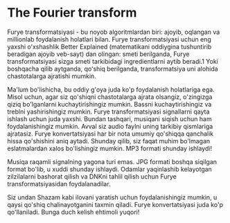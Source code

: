 # The Fourier transform

Furye transformatsiyasi - bu noyob algoritmlardan biri: ajoyib, oqlangan va millionlab foydalanish holatlari bilan. Furye transformatsiyasi uchun eng yaxshi oʻxshashlik Better Explained (matematikani oddiygina tushuntirib beradigan ajoyib veb-sayt) dan olingan: smeti berilganda, Furye transformatsiyasi sizga smeti tarkibidagi ingredientlarni aytib beradi.1 Yoki boshqacha qilib aytganda, qoʻshiq berilganda, transformatsiya uni alohida chastotalarga ajratishi mumkin.

Ma'lum bo'lishicha, bu oddiy g'oya juda ko'p foydalanish holatlariga ega. Misol uchun, agar siz qo'shiqni chastotalarga ajrata olsangiz, o'zingizga qiziq bo'lganlarni kuchaytirishingiz mumkin. Bassni kuchaytirishingiz va treblni yashirishingiz mumkin. Furye transformatsiyasi signallarni qayta ishlash uchun juda yaxshi. Bundan tashqari, musiqani siqish uchun ham foydalanishingiz mumkin. Avval siz audio faylni uning tarkibiy qismlariga ajratasiz. Furye konvertatsiyasi har bir nota umumiy qo'shiqqa qanchalik hissa qo'shishini aniq aytadi. Shunday qilib, siz faqat muhim bo'lmagan eslatmalardan xalos bo'lishingiz mumkin. MP3 formati shunday ishlaydi!

Musiqa raqamli signalning yagona turi emas. JPG formati boshqa siqilgan format bo'lib, u xuddi shunday ishlaydi. Odamlar yaqinlashib kelayotgan zilzilalarni bashorat qilish va DNKni tahlil qilish uchun Furye transformatsiyasidan foydalanadilar.

Siz undan Shazam kabi ilovani yaratish uchun foydalanishingiz mumkin, u qaysi qo'shiq chalinayotganini taxmin qiladi. Furye konvertatsiyasi juda ko'p qo'llaniladi. Bunga duch kelish ehtimoli yuqori!